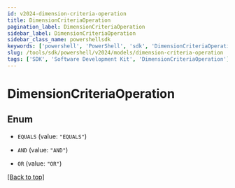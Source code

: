 ```yaml
---
id: v2024-dimension-criteria-operation
title: DimensionCriteriaOperation
pagination_label: DimensionCriteriaOperation
sidebar_label: DimensionCriteriaOperation
sidebar_class_name: powershellsdk
keywords: ['powershell', 'PowerShell', 'sdk', 'DimensionCriteriaOperation'] 
slug: /tools/sdk/powershell/v2024/models/dimension-criteria-operation
tags: ['SDK', 'Software Development Kit', 'DimensionCriteriaOperation']
---
```



# DimensionCriteriaOperation

## Enum


* `EQUALS` (value: `"EQUALS"`)

* `AND` (value: `"AND"`)

* `OR` (value: `"OR"`)


[[Back to top]](#) 


